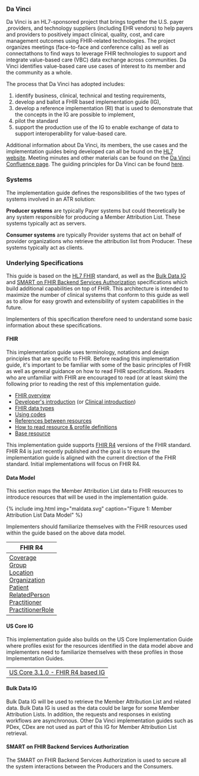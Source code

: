 ### Da Vinci
Da Vinci is an HL7-sponsored project that brings together the U.S. payer ,providers, and technology suppliers (including EHR vendors)  to help payers and providers to positively impact clinical, quality, cost, and care management outcomes using FHIR-related technologies. The project organizes meetings (face-to-face and conference calls) as well as connectathons to find ways to leverage FHIR technologies to support and integrate value-based care (VBC) data exchange across communities. Da Vinci identifies value-based care use cases of interest to its member and the community as a whole.

The process that Da Vinci has adopted includes: 
1. identify business, clinical, technical and testing requirements, 
2. develop and ballot a FHIR based implementation guide (IG),
3. develop a reference implementation (RI) that is used to demonstrate that the concepts in the IG are possible to implement,
4. pilot the standard
5. support the production use of the IG to enable exchange of data to support interoperability for value-based care.

Additional information about Da Vinci, its members, the use cases and the implementation guides being developed can all be found on the [HL7 website](http://www.hl7.org/about/davinci). Meeting minutes and other materials can be found on the [Da Vinci Confluence page](https://confluence.hl7.org/display/DVP). The guiding principles for Da Vinci can be found [here](https://confluence.hl7.org/display/DVP/Da+Vinci+Clinical+Advisory+Council+Members?preview=/66940155/66942916/Guiding%20Principles%20for%20Da%20Vinci%20Implementation%20Guides.pdf).

### Systems
The implementation guide defines the responsibilities of the two types of systems involved in an ATR solution:

**Producer systems** are typically Payer systems but could theoretically be any system responsible for producing a Member Attribution List. These systems typically act as servers. 

**Consumer systems** are typically Provider systems that act on behalf of provider organizations who retrieve the attribution list from Producer. These systems typically act as clients.

### Underlying Specifications

This guide is based on the [HL7 FHIR]({{site.data.fhir.path}}index.html) standard, as well as the [Bulk Data IG](http://hl7.org/fhir/uv/bulkdata/index.html) and [SMART on FHIR Backend Services Authorization](http://hl7.org/fhir/uv/bulkdata/authorization/index.html) specifications which build additional capabilities on top of FHIR.  This architecture is intended to maximize the number of clinical systems that conform to this guide as well as to allow for easy growth and extensibility of system capabilities in the future.

Implementers of this specification therefore need to understand some basic information about these specifications.


#### FHIR

This implementation guide uses terminology, notations and design principles that are
specific to FHIR.  Before reading this implementation guide, it's important to be familiar with some of the basic principles of FHIR as well
as general guidance on how to read FHIR specifications.  Readers who are unfamiliar with FHIR are encouraged to read (or at least skim) the following
prior to reading the rest of this implementation guide.

* [FHIR overview]({{site.data.fhir.path}}overview.html)
* [Developer's introduction]({{site.data.fhir.path}}overview-dev.html) (or [Clinical introduction]({{site.data.fhir.path}}overview-clinical.html))
* [FHIR data types]({{site.data.fhir.path}}datatypes.html)
* [Using codes]({{site.data.fhir.path}}terminologies.html)
* [References between resources]({{site.data.fhir.path}}references.html)
* [How to read resource & profile definitions]({{site.data.fhir.path}}formats.html)
* [Base resource]({{site.data.fhir.path}}resource.html)

This implementation guide supports [FHIR R4]({{site.data.fhir.path}}index.html) versions of the FHIR standard. FHIR R4 is just recently published and the goal is to ensure the implementation guide is aligned with the current direction of the FHIR standard. Initial implementations will focus on FHIR R4.

#### Data Model
This section maps the Member Attribution List data to FHIR resources to introduce resources that will be used in the implementation guide. 

{% include img.html img="maldata.svg" caption="Figure 1: Member Attribution List Data Model" %}

Implementers should familiarize themselves with the FHIR resources used within the guide based on the above data model.

<table>
  <thead>
    <tr>
      <th>FHIR R4</th>
    </tr>
  </thead>
  <tr>
    <td>
      <a href="{{site.data.fhir.path}}coverage.html">Coverage</a><br/>
      <a href="{{site.data.fhir.path}}group.html">Group</a><br/>
      <a href="{{site.data.fhir.path}}location.html">Location</a><br/>
      <a href="{{site.data.fhir.path}}organization.html">Organization</a><br/>
      <a href="{{site.data.fhir.path}}patient.html">Patient</a><br/>
      <a href="{{site.data.fhir.path}}relatedperson.html">RelatedPerson</a><br/>
      <a href="{{site.data.fhir.path}}practitioner.html">Practitioner</a><br/>
      <a href="{{site.data.fhir.path}}practitionerrole.html">PractitionerRole</a><br/>
    </td>
  </tr>
</table>

#### US Core IG

This implementation guide also builds on the US Core Implementation Guide where profiles exist for the resources identified in the data model above and implementers need to familiarize themselves with these profiles in those Implementation Guides.
<table>
  <tr>
    <td><a href="{{site.data.fhir.uscoreR4}}/index.html">US Core 3.1.0 - FHIR R4 based IG</a></td>
  </tr>
</table>


#### Bulk Data IG
Bulk Data IG will be used to retrieve the Member Attribution List and related data. Bulk Data IG is used as the data could be large for some Member Attribution Lists. In addition, the requests and responses in existing workflows are asynchronous. Other Da Vinci implementation guides such as PDex, CDex are not used as part of this IG for Member Attribution List retrieval.

#### SMART on FHIR Backend Services Authorization
The SMART on FHIR Backend Services Authorization is used to secure all the system interactions between the Producers and the Consumers.
